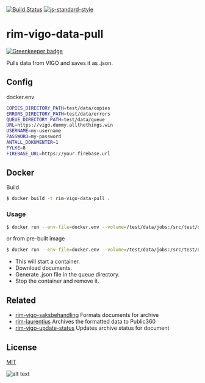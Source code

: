 [![Build Status](https://travis-ci.org/telemark/rim-vigo-data-pull.svg?branch=master)](https://travis-ci.org/telemark/rim-vigo-data-pull)
[![js-standard-style](https://img.shields.io/badge/code%20style-standard-brightgreen.svg?style=flat)](https://github.com/feross/standard)

# rim-vigo-data-pull

[![Greenkeeper badge](https://badges.greenkeeper.io/telemark/rim-vigo-data-pull.svg)](https://greenkeeper.io/)

Pulls data from VIGO and saves it as .json.

## Config

docker.env

```bash
COPIES_DIRECTORY_PATH=test/data/copies
ERRORS_DIRECTORY_PATH=test/data/errors
QUEUE_DIRECTORY_PATH=test/data/queue
URL=https://vigo.dummy.allthethings.win
USERNAME=my-username
PASSWORD=my-password
ANTALL_DOKUMENTER=1
FYLKE=8
FIREBASE_URL=https://your.firebase.url
```

## Docker

Build

```bash
$ docker build -t rim-vigo-data-pull .
```

### Usage

```bash
$ docker run --env-file=docker.env --volume=/test/data/jobs:/src/test/data/jobs --rm rim-vigo-data-pull
```

or from pre-built image

```bash
$ docker run --env-file=docker.env --volume=/test/data/jobs:/src/test/data/jobs --rm telemark/rim-vigo-data-pull
```

- This will start a container. 
- Download documents. 
- Generate .json file in the queue directory.
- Stop the container and remove it.

## Related
- [rim-vigo-saksbehandling](https://github.com/telemark/rim-vigo-saksbehandling) Formats documents for archive
- [rim-laurentius](https://github.com/telemark/rim-laurentius) Archives the formatted data to Public360
- [rim-vigo-update-status](https://github.com/telemark/rim-vigo-update-status) Updates archive status for document

## License
[MIT](LICENSE)

![alt text](https://robots.kebabstudios.party/rim-vigo-data-pull.png "Robohash image of rim-vigo-data-pull")